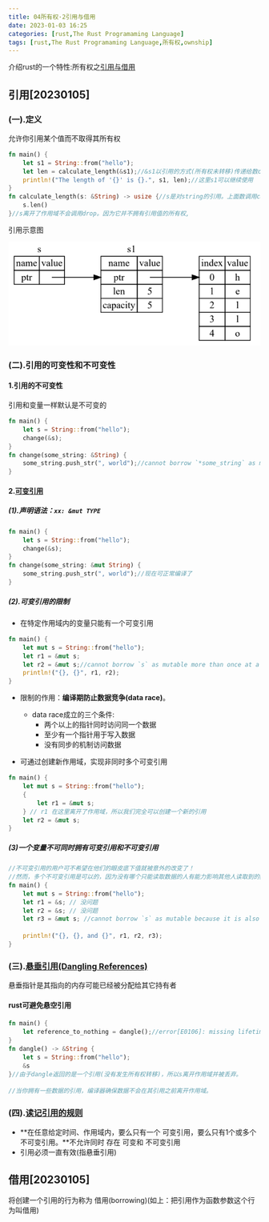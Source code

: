 ```yaml
---
title: 04所有权·2引用与借用
date: 2023-01-03 16:25
categories: [rust,The Rust Programaming Language]
tags: [rust,The Rust Programaming Language,所有权,ownship] 
---
```


介绍rust的一个特性:所有权之[引用与借用](https://kaisery.github.io/trpl-zh-cn/ch04-02-references-and-borrowing.html)


## 引用[20230105]
### (一).定义

允许你引用某个值而不取得其所有权

```rust
fn main() {
    let s1 = String::from("hello");
    let len = calculate_length(&s1);//&s1以引用的方式(所有权未转移)传递给数calculate_length
    println!("The length of '{}' is {}.", s1, len);//这里s1可以继续使用
}
fn calculate_length(s: &String) -> usize {//s是对string的引用。上面数调用calculate_lengt(&s1)则，s借用s1变量
    s.len()
}//s离开了作用域不会调用drop。因为它并不拥有引用值的所有权,
```

引用示意图

![04-07](/img/rust/04-07.png)


### (二).引用的可变性和不可变性
#### 1.引用的不可变性

引用和变量一样默认是不可变的

```rust
fn main() {
    let s = String::from("hello");
    change(&s);
}
fn change(some_string: &String) {
    some_string.push_str(", world");//cannot borrow `*some_string` as mutable, as it is behind a `&` reference
}
```
#### 2.[可变引用](https://kaisery.github.io/trpl-zh-cn/ch04-02-references-and-borrowing.html#%E5%8F%AF%E5%8F%98%E5%BC%95%E7%94%A8)
##### (1).声明语法：`xx: &mut TYPE`

```rust
fn main() {
    let s = String::from("hello");
    change(&s);
}
fn change(some_string: &mut String) {
    some_string.push_str(", world");//现在可正常编译了
}
```

##### (2).**可变引用的限制**

- 在特定作用域内的变量只能有一个可变引用

```rust
fn main() {
    let mut s = String::from("hello");
    let r1 = &mut s;
    let r2 = &mut s;//cannot borrow `s` as mutable more than once at a time
    println!("{}, {}", r1, r2);
}
```

- 限制的作用：**编译期防止数据竞争(data race)**。
    - data race成立的三个条件:
        - 两个以上的指针同时访问同一个数据
        - 至少有一个指针用于写入数据
        - 没有同步的机制访问数据


- 可通过创建新作用域，实现非同时多个可变引用

```rust
fn main() {
    let mut s = String::from("hello");
    {
        let r1 = &mut s;
    } // r1 在这里离开了作用域，所以我们完全可以创建一个新的引用
    let r2 = &mut s;
}
```

##### (3)**一个变量不可同时拥有可变引用和不可变引用**

```rust
//不可变引用的用户可不希望在他们的眼皮底下值就被意外的改变了！
//然而，多个不可变引用是可以的，因为没有哪个只能读取数据的人有能力影响其他人读取到的数据。
fn main() {
    let mut s = String::from("hello");
    let r1 = &s; // 没问题
    let r2 = &s; // 没问题
    let r3 = &mut s; //cannot borrow `s` as mutable because it is also borrowed as immutable

    println!("{}, {}, and {}", r1, r2, r3);
}
```


### (三).[悬垂引用(Dangling References)](https://kaisery.github.io/trpl-zh-cn/ch04-02-references-and-borrowing.html#%E6%82%AC%E5%9E%82%E5%BC%95%E7%94%A8dangling-references)

悬垂指针是其指向的内存可能已经被分配给其它持有者

#### rust可避免悬空引用

```rust
fn main() {
    let reference_to_nothing = dangle();//error[E0106]: missing lifetime specifier
}
fn dangle() -> &String {
    let s = String::from("hello");
    &s
}//由于dangle返回的是一个引用(没有发生所有权转移)，所以s离开作用域并被丢弃。

//当你拥有一些数据的引用，编译器确保数据不会在其引用之前离开作用域。
```

### (四).[读记引用的规则](https://kaisery.github.io/trpl-zh-cn/ch04-02-references-and-borrowing.html#%E5%BC%95%E7%94%A8%E7%9A%84%E8%A7%84%E5%88%99)
- **在任意给定时间、作用域内，要么只有一个 可变引用，要么只有1个或多个不可变引用。**不允许同时 存在 可变和 不可变引用
- 引用必须一直有效(指悬垂引用)

## 借用[20230105]

将创建一个引用的行为称为 借用(borrowing)(如上：把引用作为函数参数这个行为叫借用)